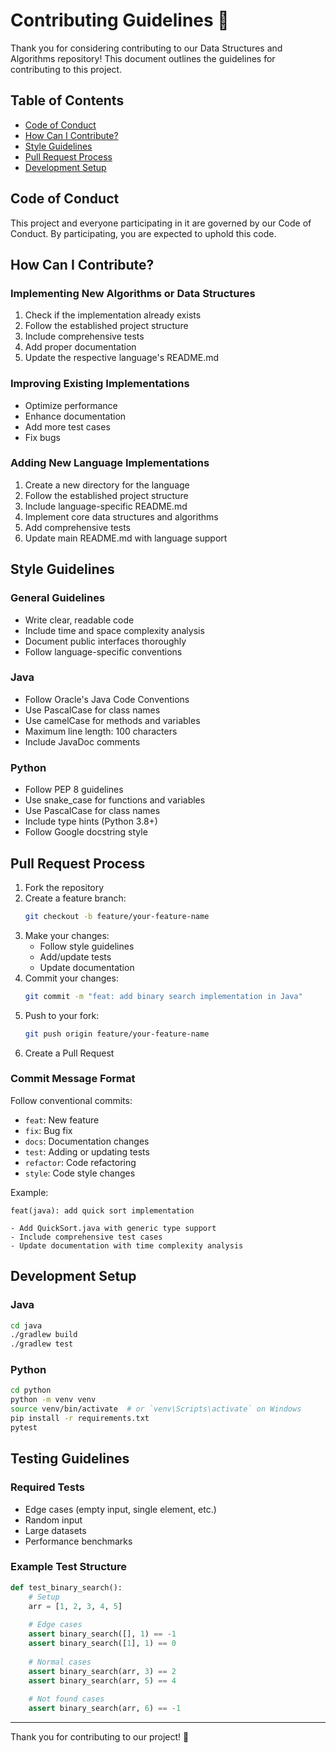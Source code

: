# Contributing Guidelines 🤝

Thank you for considering contributing to our Data Structures and Algorithms repository! This document outlines the guidelines for contributing to this project.

## Table of Contents
- [Code of Conduct](#code-of-conduct)
- [How Can I Contribute?](#how-can-i-contribute)
- [Style Guidelines](#style-guidelines)
- [Pull Request Process](#pull-request-process)
- [Development Setup](#development-setup)

## Code of Conduct
This project and everyone participating in it are governed by our Code of Conduct. By participating, you are expected to uphold this code.

## How Can I Contribute?

### Implementing New Algorithms or Data Structures
1. Check if the implementation already exists
2. Follow the established project structure
3. Include comprehensive tests
4. Add proper documentation
5. Update the respective language's README.md

### Improving Existing Implementations
- Optimize performance
- Enhance documentation
- Add more test cases
- Fix bugs

### Adding New Language Implementations
1. Create a new directory for the language
2. Follow the established project structure
3. Include language-specific README.md
4. Implement core data structures and algorithms
5. Add comprehensive tests
6. Update main README.md with language support

## Style Guidelines

### General Guidelines
- Write clear, readable code
- Include time and space complexity analysis
- Document public interfaces thoroughly
- Follow language-specific conventions

### Java
- Follow Oracle's Java Code Conventions
- Use PascalCase for class names
- Use camelCase for methods and variables
- Maximum line length: 100 characters
- Include JavaDoc comments

### Python
- Follow PEP 8 guidelines
- Use snake_case for functions and variables
- Use PascalCase for class names
- Include type hints (Python 3.8+)
- Follow Google docstring style

## Pull Request Process

1. Fork the repository
2. Create a feature branch:
   ```bash
   git checkout -b feature/your-feature-name
   ```
3. Make your changes:
   - Follow style guidelines
   - Add/update tests
   - Update documentation
4. Commit your changes:
   ```bash
   git commit -m "feat: add binary search implementation in Java"
   ```
5. Push to your fork:
   ```bash
   git push origin feature/your-feature-name
   ```
6. Create a Pull Request

### Commit Message Format
Follow conventional commits:
- `feat`: New feature
- `fix`: Bug fix
- `docs`: Documentation changes
- `test`: Adding or updating tests
- `refactor`: Code refactoring
- `style`: Code style changes

Example:
```
feat(java): add quick sort implementation

- Add QuickSort.java with generic type support
- Include comprehensive test cases
- Update documentation with time complexity analysis
```

## Development Setup

### Java
```bash
cd java
./gradlew build
./gradlew test
```

### Python
```bash
cd python
python -m venv venv
source venv/bin/activate  # or `venv\Scripts\activate` on Windows
pip install -r requirements.txt
pytest
```

## Testing Guidelines

### Required Tests
- Edge cases (empty input, single element, etc.)
- Random input
- Large datasets
- Performance benchmarks

### Example Test Structure
```python
def test_binary_search():
    # Setup
    arr = [1, 2, 3, 4, 5]
    
    # Edge cases
    assert binary_search([], 1) == -1
    assert binary_search([1], 1) == 0
    
    # Normal cases
    assert binary_search(arr, 3) == 2
    assert binary_search(arr, 5) == 4
    
    # Not found cases
    assert binary_search(arr, 6) == -1
```

---

Thank you for contributing to our project! 🎉